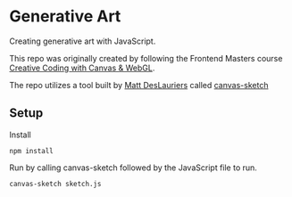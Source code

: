 # Generative Art

Creating generative art with JavaScript.

This repo was originally created by following the Frontend Masters course [Creative Coding with Canvas & WebGL](https://frontendmasters.com/courses/canvas-webgl/).

The repo utilizes a tool built by [Matt DesLauriers](https://github.com/mattdesl) called [canvas-sketch](https://github.com/mattdesl/canvas-sketch)

## Setup

Install
```
npm install
```

Run by calling canvas-sketch followed by the JavaScript file to run.
```
canvas-sketch sketch.js
```
